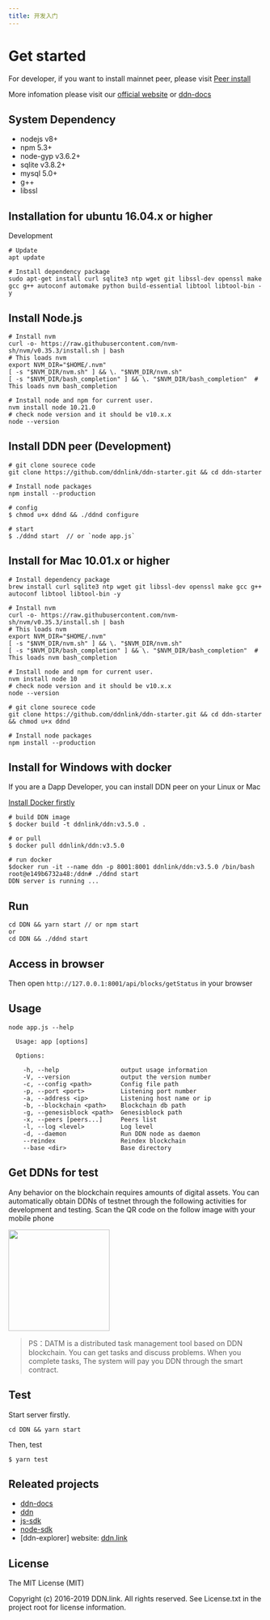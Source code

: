 ```yaml
---
title: 开发入门
---
```


# Get started

For developer, if you want to install mainnet peer, please visit [Peer install](./peer-install)

More infomation please visit our [official website](https://www.ddn.link) or [ddn-docs](http://docs.ddn.link)

## System Dependency

- nodejs v8+
- npm 5.3+
- node-gyp v3.6.2+
- sqlite v3.8.2+
- mysql 5.0+
- g++
- libssl

## Installation for ubuntu 16.04.x or higher

Development

```
# Update
apt update

# Install dependency package
sudo apt-get install curl sqlite3 ntp wget git libssl-dev openssl make gcc g++ autoconf automake python build-essential libtool libtool-bin -y
```

## Install Node.js

```
# Install nvm
curl -o- https://raw.githubusercontent.com/nvm-sh/nvm/v0.35.3/install.sh | bash
# This loads nvm
export NVM_DIR="$HOME/.nvm"
[ -s "$NVM_DIR/nvm.sh" ] && \. "$NVM_DIR/nvm.sh"
[ -s "$NVM_DIR/bash_completion" ] && \. "$NVM_DIR/bash_completion"  # This loads nvm bash_completion

# Install node and npm for current user.
nvm install node 10.21.0
# check node version and it should be v10.x.x
node --version
```

## Install DDN peer (Development)

```
# git clone sourece code
git clone https://github.com/ddnlink/ddn-starter.git && cd ddn-starter

# Install node packages
npm install --production

# config
$ chmod u+x ddnd && ./ddnd configure

# start
$ ./ddnd start  // or `node app.js`
```

## Install for Mac 10.01.x or higher

```
# Install dependency package
brew install curl sqlite3 ntp wget git libssl-dev openssl make gcc g++ autoconf libtool libtool-bin -y

# Install nvm
curl -o- https://raw.githubusercontent.com/nvm-sh/nvm/v0.35.3/install.sh | bash
# This loads nvm
export NVM_DIR="$HOME/.nvm"
[ -s "$NVM_DIR/nvm.sh" ] && \. "$NVM_DIR/nvm.sh"
[ -s "$NVM_DIR/bash_completion" ] && \. "$NVM_DIR/bash_completion"  # This loads nvm bash_completion

# Install node and npm for current user.
nvm install node 10
# check node version and it should be v10.x.x
node --version

# git clone sourece code
git clone https://github.com/ddnlink/ddn-starter.git && cd ddn-starter && chmod u+x ddnd

# Install node packages
npm install --production
```

## Install for Windows with docker

If you are a Dapp Developer, you can install DDN peer on your Linux or Mac

[Install Docker firstly](https://store.docker.com/search?offering=community&type=edition)

```
# build DDN image
$ docker build -t ddnlink/ddn:v3.5.0 .

# or pull
$ docker pull ddnlink/ddn:v3.5.0
```

```
# run docker
$docker run -it --name ddn -p 8001:8001 ddnlink/ddn:v3.5.0 /bin/bash
root@e149b6732a48:/ddn# ./ddnd start
DDN server is running ...
```

## Run

```
cd DDN && yarn start // or npm start
or
cd DDN && ./ddnd start
```

## Access in browser

Then open `http://127.0.0.1:8001/api/blocks/getStatus` in your browser

## Usage

```
node app.js --help

  Usage: app [options]

  Options:

    -h, --help                 output usage information
    -V, --version              output the version number
    -c, --config <path>        Config file path
    -p, --port <port>          Listening port number
    -a, --address <ip>         Listening host name or ip
    -b, --blockchain <path>    Blockchain db path
    -g, --genesisblock <path>  Genesisblock path
    -x, --peers [peers...]     Peers list
    -l, --log <level>          Log level
    -d, --daemon               Run DDN node as daemon
    --reindex                  Reindex blockchain
    --base <dir>               Base directory
```

## Get DDNs for test

Any behavior on the blockchain requires amounts of digital assets. You can automatically obtain DDNs of testnet through the following activities for development and testing. Scan the QR code on the follow image with your mobile phone

<img src="../images/datm.jpg" width="200px">

> PS：DATM is a distributed task management tool based on DDN blockchain. You can get tasks and discuss problems. When you complete tasks, The system will pay you DDN through the smart contract.

## Test

Start server firstly.
```
cd DDN && yarn start
```

Then, test
```
$ yarn test
```

## Releated projects

- [ddn-docs](https://github.com/ddnlink/ddn-docs)
- [ddn](https://github.com/ddnlink/ddn)
- [js-sdk](https://github.com/ddnlink/ddn/packages/js-sdk)
- [node-sdk](https://github.com/ddnlink/node-sdk)
- [ddn-explorer] website: [ddn.link](http://mainnet.ddn.link)

## License

The MIT License (MIT)

Copyright (c) 2016-2019 DDN.link. All rights reserved. See License.txt in the project root for license information.
